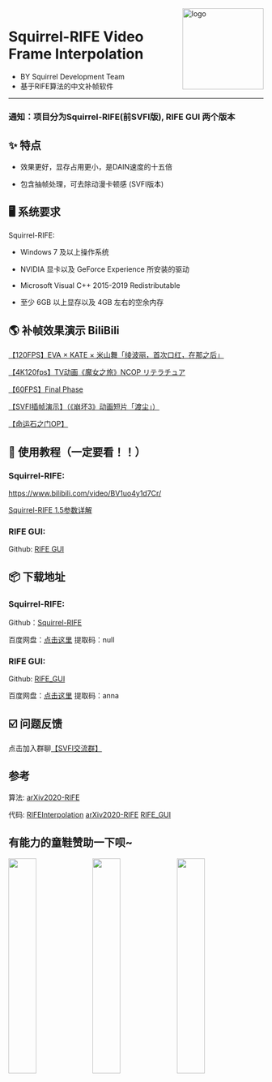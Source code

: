 <img width="160" src="https://gitee.com/NULL204/Squirrel-Video-Frame-Interpolation/blob/main/logo.svg" alt="logo" align="right">

# Squirrel-RIFE Video Frame Interpolation
  - BY Squirrel Development Team
  - 基于RIFE算法的中文补帧软件

----

### 通知：项目分为Squirrel-RIFE(前SVFI版), RIFE GUI 两个版本

## ✨ 特点

- 效果更好，显存占用更小，是DAIN速度的十五倍

- 包含抽帧处理，可去除动漫卡顿感 (SVFI版本)

## 🖥 系统要求

Squirrel-RIFE:

- Windows 7 及以上操作系统

- NVIDIA 显卡以及 GeForce Experience 所安装的驱动

- Microsoft Visual C++ 2015-2019 Redistributable

- 至少 6GB 以上显存以及 4GB 左右的空余内存


## 🌎 补帧效果演示 BiliBili

[【120FPS】EVA × KATE × 米山舞「绫波丽，首次口红，在那之后」](https://www.bilibili.com/video/BV1yz4y1m7iF)

[【4K120fps】TV动画《魔女之旅》NCOP リテラチュア](https://www.bilibili.com/video/BV1sr4y1P7Wg?from=search&seid=17356442119935352422)

[【60FPS】Final Phase](https://www.bilibili.com/video/BV1gK4y1Q7d9?from=search&seid=9891874569533059429)

[【SVFI插帧演示】（《崩坏3》动画短片「渡尘」）](https://www.bilibili.com/video/BV1fX4y1P7s3)

[【命运石之门OP】](https://www.bilibili.com/video/BV1zo4y197SA?from=search&seid=9891874569533059429)

## 📜 使用教程（一定要看！！）

### Squirrel-RIFE:

https://www.bilibili.com/video/BV1uo4y1d7Cr/ 

[Squirrel-RIFE 1.5参数详解](https://github.com/YiWeiHuang-stack/Squirrel-RIFE/blob/main/1.5%E5%8F%82%E6%95%B0%E8%AF%A6%E8%A7%A3.md)

### RIFE GUI: 
Github: [RIFE GUI](https://github.com/Justin62628/RIFE_GUI)


## 📦️ 下载地址

### Squirrel-RIFE:

Github：[Squirrel-RIFE](https://github.com/YiWeiHuang-stack/Squirrel-Video-Frame-Interpolation/releases/latest)

百度网盘：[点击这里](https://pan.baidu.com/s/1WDndjRemR2Hku6eeElCK8Q) 提取码：null 

### RIFE GUI:

Github: [RIFE_GUI](https://github.com/Justin62628/RIFE_GUI)

百度网盘：[点击这里](https://pan.baidu.com/s/1XTMwHEhN5CMKJWBOkfUopA) 提取码：anna 

## ☑️ 问题反馈

点击加入群聊[【SVFI交流群】](https://jq.qq.com/?_wv=1027&k=BKQQ75b9)

## 参考

算法: [arXiv2020-RIFE](https://github.com/hzwer/arXiv2020-RIFE)

代码: [RIFEInterpolation](https://github.com/YiWeiHuang-stack/RIFEInterpolation)   [arXiv2020-RIFE](https://github.com/hzwer/arXiv2020-RIFE)   [RIFE_GUI](https://github.com/Justin62628/RIFE_GUI)

## 有能力的童鞋赞助一下呗~ 
<img src="https://images.gitee.com/uploads/images/2021/0209/224545_829e9da8_8684016.png" width="33%"><img src="https://images.gitee.com/uploads/images/2021/0209/224532_50e45c52_8684016.jpeg" width="33%"><img src="https://images.gitee.com/uploads/images/2021/0209/225247_3301beaa_8684016.png" width="33%">
